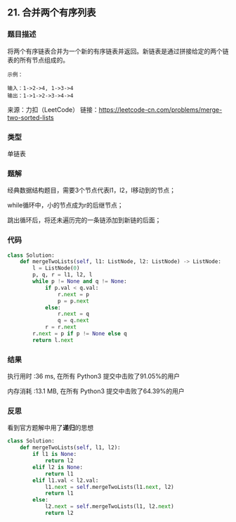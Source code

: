 ## 21. 合并两个有序列表



### 题目描述

将两个有序链表合并为一个新的有序链表并返回。新链表是通过拼接给定的两个链表的所有节点组成的。 

```
示例：

输入：1->2->4, 1->3->4
输出：1->1->2->3->4->4
```

来源：力扣（LeetCode）
链接：https://leetcode-cn.com/problems/merge-two-sorted-lists



### 类型

单链表



### 题解

经典数据结构题目，需要3个节点代表l1，l2，l移动到的节点；

while循环中，小的节点成为r的后继节点；

跳出循环后，将还未遍历完的一条链添加到新链的后面；



### 代码

```python
class Solution:
    def mergeTwoLists(self, l1: ListNode, l2: ListNode) -> ListNode:
    	l = ListNode(0)
    	p, q, r = l1, l2, l
    	while p != None and q != None:
    		if p.val < q.val:
    			r.next = p
    			p = p.next
    		else:
    			r.next = q
    			q = q.next
    		r = r.next
    	r.next = p if p != None else q
    	return l.next
```



### 结果

执行用时 :36 ms, 在所有 Python3 提交中击败了91.05%的用户

内存消耗 :13.1 MB, 在所有 Python3 提交中击败了64.39%的用户



### 反思

看到官方题解中用了**递归**的思想

```python
class Solution:
    def mergeTwoLists(self, l1, l2):
        if l1 is None:
            return l2
        elif l2 is None:
            return l1
        elif l1.val < l2.val:
            l1.next = self.mergeTwoLists(l1.next, l2)
            return l1
        else:
            l2.next = self.mergeTwoLists(l1, l2.next)
            return l2
```

